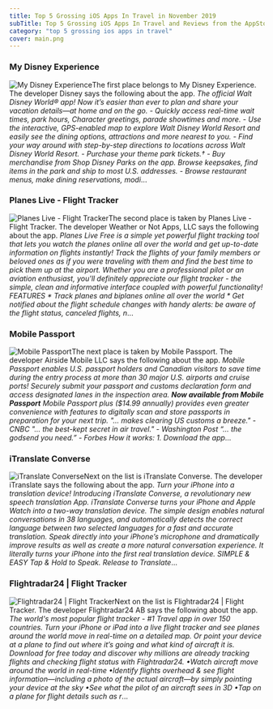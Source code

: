 ```yaml
---
title: Top 5 Grossing iOS Apps In Travel in November 2019
subTitle: Top 5 Grossing iOS Apps In Travel and Reviews from the AppStore in November 2019.
category: "top 5 grossing ios apps in travel"
cover: main.png
---
```


### My Disney Experience

![My Disney Experience](https://is3-ssl.mzstatic.com/image/thumb/Purple123/v4/28/fd/8d/28fd8d53-a881-0613-bbd7-4d1abcc55dbb/AppIcon-0-1x_U007emarketing-0-0-GLES2_U002c0-512MB-sRGB-0-0-0-85-220-0-0-0-6.png/100x100bb.png)The first place belongs to My Disney Experience. The developer Disney says the following about the app. _The official Walt Disney World® app! Now it’s easier than ever to plan and share your vacation details—at home and on the go.   -  Quickly access real-time wait times, park hours, Character greetings, parade showtimes and more.  - Use the interactive, GPS-enabled map to explore Walt Disney World Resort and easily see the dining options, attractions and more nearest to you.  - Find your way around with step-by-step directions to locations across Walt Disney World Resort.  - Purchase your theme park tickets.†   - Buy merchandise from Shop Disney Parks on the app. Browse keepsakes, find items in the park and ship to most U.S. addresses.  - Browse restaurant menus, make dining reservations, modi_...

### Planes Live - Flight Tracker

![Planes Live - Flight Tracker](https://is4-ssl.mzstatic.com/image/thumb/Purple113/v4/a7/6c/5b/a76c5b40-e1f2-39f7-7738-f68ce940d9a8/AppIcon-0-0-1x_U007emarketing-0-0-0-7-0-0-sRGB-0-0-0-GLES2_U002c0-512MB-85-220-0-0.png/100x100bb.png)The second place is taken by Planes Live - Flight Tracker. The developer Weather or Not Apps, LLC says the following about the app. _Planes Live Free is a simple yet powerful flight tracking tool that lets you watch the planes online all over the world and get up-to-date information on flights instantly! Track the flights of your family members or beloved ones as if you were traveling with them and find the best time to pick them up at the airport.   Whether you are a professional pilot or an aviation enthusiast, you'll definitely appreciate our flight tracker - the simple, clean and informative interface coupled with powerful functionality!  FEATURES  * Track planes and biplanes online all over the world * Get notified about the flight schedule changes with handy alerts: be aware of the flight status, canceled flights, n_...

### Mobile Passport

![Mobile Passport](https://is4-ssl.mzstatic.com/image/thumb/Purple123/v4/9e/7d/20/9e7d20be-e540-7433-2d28-b575884dedbc/AppIcon_release-0-0-1x_U007emarketing-0-0-0-7-0-0-sRGB-0-0-0-GLES2_U002c0-512MB-85-220-0-0.png/100x100bb.png)The next place is taken by Mobile Passport. The developer Airside Mobile LLC says the following about the app. _Mobile Passport enables U.S. passport holders and Canadian visitors to save time during the entry process at more than 30 major U.S. airports and cruise ports! Securely submit your passport and customs declaration form and access designated lanes in the inspection area. ***Now available from Mobile Passport*** Mobile Passport plus ($14.99 annually) provides even greater convenience with features to digitally scan and store passports in preparation for your next trip. "... makes clearing US customs a breeze." - CNBC "... the best-kept secret in air travel." - Washington Post “... the godsend you need.” - Forbes   How it works: 1. Download the app_...

### iTranslate Converse

![iTranslate Converse](https://is1-ssl.mzstatic.com/image/thumb/Purple113/v4/d2/03/27/d2032797-b1f4-4899-cf46-1bea68804d53/AppIcon-0-0-1x_U007emarketing-0-0-0-5-0-0-sRGB-0-0-0-GLES2_U002c0-512MB-85-220-0-0.png/100x100bb.png)Next on the list is iTranslate Converse. The developer iTranslate says the following about the app. _Turn your iPhone into a translation device!    Introducing iTranslate Converse, a revolutionary new speech translation App. iTranslate Converse turns your iPhone and Apple Watch into a two-way translation device. The simple design enables natural conversations in 38 languages, and automatically detects the correct language between two selected languages for a fast and accurate translation.  Speak directly into your iPhone’s microphone and dramatically improve results as well as create a more natural conversation experience. It literally turns your iPhone into the first real translation device.  SIMPLE & EASY Tap & Hold to Speak. Release to Translate_...

### Flightradar24 | Flight Tracker

![Flightradar24 | Flight Tracker](https://is3-ssl.mzstatic.com/image/thumb/Purple113/v4/3b/dc/42/3bdc426d-2c66-640e-6907-d300700c3dce/AppIcon-0-0-1x_U007emarketing-0-0-0-10-0-0-sRGB-0-0-0-GLES2_U002c0-512MB-85-220-0-0.png/100x100bb.png)Next on the list is Flightradar24 | Flight Tracker. The developer Flightradar24 AB says the following about the app. _The world's most popular flight tracker - #1 Travel app in over 150 countries.  Turn your iPhone or iPad into a live flight tracker and see planes around the world move in real-time on a detailed map. Or point your device at a plane to find out where it’s going and what kind of aircraft it is. Download for free today and discover why millions are already tracking flights and checking flight status with Flightradar24.  •Watch aircraft move around the world in real-time •Identify flights overhead & see flight information—including a photo of the actual aircraft—by simply pointing your device at the sky  •See what the pilot of an aircraft sees in 3D  •Tap on a plane for flight details such as r_...

